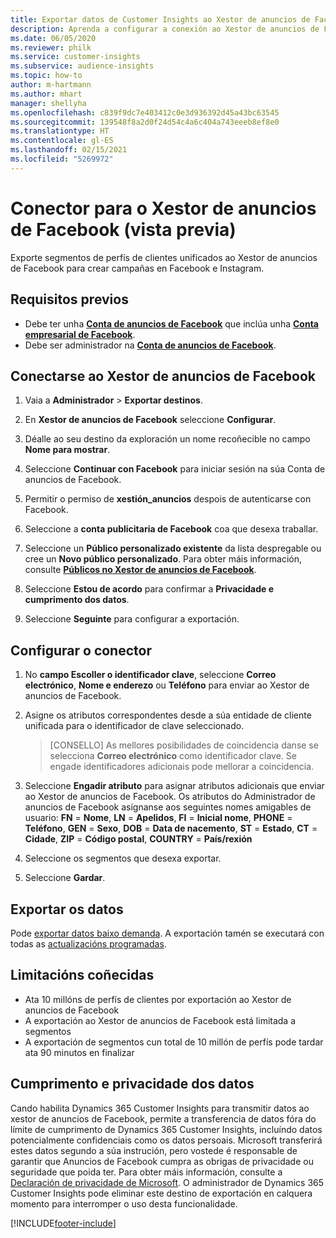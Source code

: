 ```yaml
---
title: Exportar datos de Customer Insights ao Xestor de anuncios de Facebook
description: Aprenda a configurar a conexión ao Xestor de anuncios de Facebook.
ms.date: 06/05/2020
ms.reviewer: philk
ms.service: customer-insights
ms.subservice: audience-insights
ms.topic: how-to
author: m-hartmann
ms.author: mhart
manager: shellyha
ms.openlocfilehash: c839f9dc7e403412c0e3d936392d45a43bc63545
ms.sourcegitcommit: 139548f8a2d0f24d54c4a6c404a743eeeb8ef8e0
ms.translationtype: HT
ms.contentlocale: gl-ES
ms.lasthandoff: 02/15/2021
ms.locfileid: "5269972"
---
```

# <a name="connector-for-facebook-ads-manager-preview"></a>Conector para o Xestor de anuncios de Facebook (vista previa)

Exporte segmentos de perfís de clientes unificados ao Xestor de anuncios de Facebook para crear campañas en Facebook e Instagram.

## <a name="prerequisites"></a>Requisitos previos

- Debe ter unha [**Conta de anuncios de Facebook**](https://www.facebook.com/business/learn/lessons/step-by-step-ads-manager-account) que inclúa unha [**Conta empresarial de Facebook**](https://business.facebook.com/).
- Debe ser administrador na [**Conta de anuncios de Facebook**](https://www.facebook.com/business/learn/lessons/step-by-step-ads-manager-account).

## <a name="connect-to-facebook-ads-manager"></a>Conectarse ao Xestor de anuncios de Facebook

1. Vaia a **Administrador** > **Exportar destinos**.

1. En **Xestor de anuncios de Facebook** seleccione **Configurar**.

1. Déalle ao seu destino da exploración un nome recoñecible no campo **Nome para mostrar**.

1. Seleccione **Continuar con Facebook** para iniciar sesión na súa Conta de anuncios de Facebook.

1. Permitir o permiso de **xestión_anuncios** despois de autenticarse con Facebook.

1. Seleccione a **conta publicitaria de Facebook** coa que desexa traballar.

1. Seleccione un **Público personalizado existente** da lista despregable ou cree un **Novo público personalizado**. Para obter máis información, consulte [**Públicos no Xestor de anuncios de Facebook**](https://www.facebook.com/business/help/744354708981227?id=2469097953376494).

1. Seleccione **Estou de acordo** para confirmar a **Privacidade e cumprimento dos datos**.

1. Seleccione **Seguinte** para configurar a exportación.

## <a name="configure-the-connector"></a>Configurar o conector

1. No **campo Escoller o identificador clave**, seleccione **Correo electrónico**, **Nome e enderezo** ou **Teléfono** para enviar ao Xestor de anuncios de Facebook.

1. Asigne os atributos correspondentes desde a súa entidade de cliente unificada para o identificador de clave seleccionado.
   > [CONSELLO] As mellores posibilidades de coincidencia danse se selecciona **Correo electrónico** como identificador clave. Se engade identificadores adicionais pode mellorar a coincidencia.

1. Seleccione **Engadir atributo** para asignar atributos adicionais que enviar ao Xestor de anuncios de Facebook. Os atributos do Administrador de anuncios de Facebook asígnanse aos seguintes nomes amigables de usuario: **FN** = **Nome**, **LN** = **Apelidos**, **FI** = **Inicial nome**, **PHONE** = **Teléfono**, **GEN** = **Sexo**, **DOB** = **Data de nacemento**, **ST** = **Estado**, **CT** = **Cidade**, **ZIP** = **Código postal**, **COUNTRY** = **País/rexión**

1. Seleccione os segmentos que desexa exportar.

1. Seleccione **Gardar**.

## <a name="export-the-data"></a>Exportar os datos

Pode [exportar datos baixo demanda](export-destinations.md). A exportación tamén se executará con todas as [actualizacións programadas](system.md#schedule-tab).

## <a name="known-limitations"></a>Limitacións coñecidas

- Ata 10 millóns de perfís de clientes por exportación ao Xestor de anuncios de Facebook 
- A exportación ao Xestor de anuncios de Facebook está limitada a segmentos
- A exportación de segmentos cun total de 10 millón de perfís pode tardar ata 90 minutos en finalizar

## <a name="data-privacy-and-compliance"></a>Cumprimento e privacidade dos datos

Cando habilita Dynamics 365 Customer Insights para transmitir datos ao xestor de anuncios de Facebook, permite a transferencia de datos fóra do límite de cumprimento de Dynamics 365 Customer Insights, incluíndo datos potencialmente confidenciais como os datos persoais. Microsoft transferirá estes datos segundo a súa instrución, pero vostede é responsable de garantir que Anuncios de Facebook cumpra as obrigas de privacidade ou seguridade que poida ter. Para obter máis información, consulte a [Declaración de privacidade de Microsoft](https://go.microsoft.com/fwlink/?linkid=396732).
O administrador de Dynamics 365 Customer Insights pode eliminar este destino de exportación en calquera momento para interromper o uso desta funcionalidade.


[!INCLUDE[footer-include](../includes/footer-banner.md)]